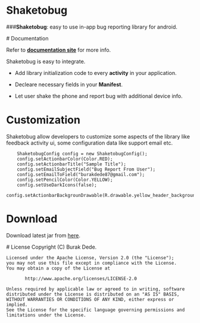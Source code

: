 # Shaketobug

###**Shaketobug**: easy to use in-app bug reporting library for android.


# Documentation

Refer to **[documentation site](http://burakdd.github.io/shaketobug/)** for more info.

Shaketobug is easy to integrate.

* Add library initialization code to every **activity** in your application.

* Decleare necessary fields in your **Manifest**.

* Let user shake the phone and report bug with additional device info.

# Customization

Shaketobug allow developers to customize some aspects of the library like feedback activity ui, some configuration data like support email etc.

		ShaketobugConfig config = new ShaketobugConfig();
		config.setActionbarColor(Color.RED);
		config.setActionbarTitle("Sample Title");
		config.setEmailSubjectField("Bug Report From User");
		config.setEmailToField("burakdede87@gmail.com");
		config.setPencilColor(Color.YELLOW);
		config.setUseDarkIcons(false);
		config.setActionbarBackgrounDrawable(R.drawable.yellow_header_background);

# Download

Download latest jar from [here](https://github.com/burakdd/shaketobug/raw/master/shaketobug-release/shaketobug.jar).


# License
 	Copyright (C) Burak Dede.
 
 	Licensed under the Apache License, Version 2.0 (the "License");
 	you may not use this file except in compliance with the License.
 	You may obtain a copy of the License at
 
    	   http://www.apache.org/licenses/LICENSE-2.0
 	
 	Unless required by applicable law or agreed to in writing, software
 	distributed under the License is distributed on an "AS IS" BASIS,
 	WITHOUT WARRANTIES OR CONDITIONS OF ANY KIND, either express or implied.
 	See the License for the specific language governing permissions and
 	limitations under the License.

  
